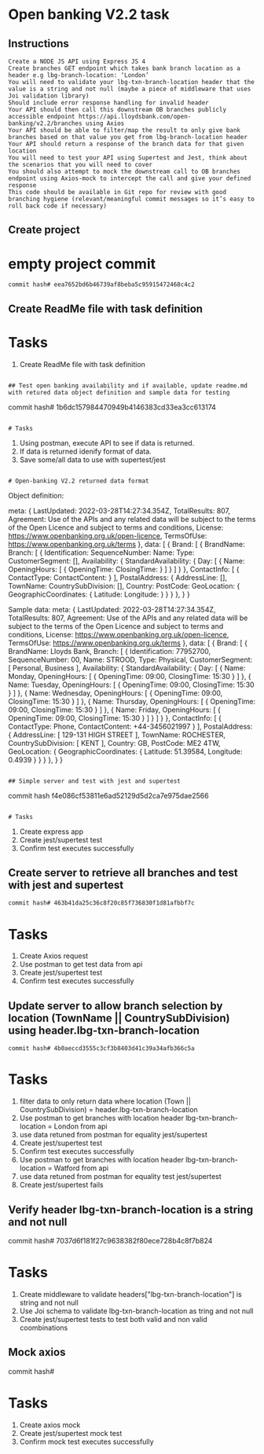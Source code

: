 # Open banking V2.2 task

## Instructions

```
Create a NODE JS API using Express JS 4
Create branches GET endpoint which takes bank branch location as a header e.g lbg-branch-location: ‘London’
You will need to validate your lbg-txn-branch-location header that the value is a string and not null (maybe a piece of middleware that uses Joi validation library)
Should include error response handling for invalid header
Your API should then call this downstream OB branches publicly accessible endpoint https://api.lloydsbank.com/open-banking/v2.2/branches using Axios
Your API should be able to filter/map the result to only give bank branches based on that value you get from lbg-branch-location header
Your API should return a response of the branch data for that given location
You will need to test your API using Supertest and Jest, think about the scenarios that you will need to cover
You should also attempt to mock the downstream call to OB branches endpoint using Axios-mock to intercept the call and give your defined response
This code should be available in Git repo for review with good branching hygiene (relevant/meaningful commit messages so it’s easy to roll back code if necessary)
```

## Create project

# empty project commit

```
commit hash# eea7652bd6b46739af8beba5c95915472468c4c2
```

## Create ReadMe file with task definition

# Tasks

1. Create ReadMe file with task definition

```

## Test open banking availability and if available, update readme.md with retured data object definition and sample data for testing

```

commit hash# 1b6dc157984470949b4146383cd33ea3cc613174

```

# Tasks

```

1. Using postman, execute API to see if data is returned.
2. If data is returned idenify format of data.
3. Save some/all data to use with supertest/jest

```

# Open-banking V2.2 returned data format

```

Object definition:

meta: {
LastUpdated: 2022-03-28T14:27:34.354Z,
TotalResults: 807,
Agreement: Use of the APIs and any related data will be subject to the terms of the Open Licence and subject to terms and conditions,
License: https://www.openbanking.org.uk/open-licence,
TermsOfUse: https://www.openbanking.org.uk/terms
},
data: [
{
Brand: [
{
BrandName:
Branch: [
{
Identification:
SequenceNumber:
Name:
Type:
CustomerSegment: [],
Availability: {
StandardAvailability: {
Day: [
{
Name:
OpeningHours: [
{
OpeningTime:
ClosingTime:
}
]
}
]
}
},
ContactInfo: [
{
ContactType:
ContactContent:
}
],
PostalAddress: {
AddressLine: [],
TownName:
CountrySubDivision: [],
Country:
PostCode:
GeoLocation: {
GeographicCoordinates: {
Latitude:
Longitude:
}
}
}
},
}
}

Sample data:
meta: {
LastUpdated: 2022-03-28T14:27:34.354Z,
TotalResults: 807,
Agreement: Use of the APIs and any related data will be subject to the terms of the Open Licence and subject to terms and conditions,
License: https://www.openbanking.org.uk/open-licence,
TermsOfUse: https://www.openbanking.org.uk/terms
},
data: [
{
Brand: [
{
BrandName: Lloyds Bank,
Branch: [
{
Identification: 77952700,
SequenceNumber: 00,
Name: STROOD,
Type: Physical,
CustomerSegment: [
Personal,
Business
],
Availability: {
StandardAvailability: {
Day: [
{
Name: Monday,
OpeningHours: [
{
OpeningTime: 09:00,
ClosingTime: 15:30
}
]
},
{
Name: Tuesday,
OpeningHours: [
{
OpeningTime: 09:00,
ClosingTime: 15:30
}
]
},
{
Name: Wednesday,
OpeningHours: [
{
OpeningTime: 09:00,
ClosingTime: 15:30
}
]
},
{
Name: Thursday,
OpeningHours: [
{
OpeningTime: 09:00,
ClosingTime: 15:30
}
]
},
{
Name: Friday,
OpeningHours: [
{
OpeningTime: 09:00,
ClosingTime: 15:30
}
]
}
]
}
},
ContactInfo: [
{
ContactType: Phone,
ContactContent: +44-3456021997
}
],
PostalAddress: {
AddressLine: [
129-131 HIGH STREET
],
TownName: ROCHESTER,
CountrySubDivision: [
KENT
],
Country: GB,
PostCode: ME2 4TW,
GeoLocation: {
GeographicCoordinates: {
Latitude: 51.39584,
Longitude: 0.4939
}
}
}
},
}
}

```

## Simple server and test with jest and supertest

```

commit hash f4e086cf53811e6ad52129d5d2ca7e975dae2566

```

# Tasks
```

1. Create express app
2. Create jest/supertest test
3. Confirm test executes successfully

## Create server to retrieve all branches and test with jest and supertest

```
commit hash# 463b41da25c36c8f20c85f736830f1d81afbbf7c
```

# Tasks

1. Create Axios request
2. Use postman to get test data from api
3. Create jest/supertest test
4. Confirm test executes successfully

## Update server to allow branch selection by location (TownName || CountrySubDivision) using header.lbg-txn-branch-location

```
commit hash# 4b0aeccd3555c3cf3b8403d41c39a34afb366c5a
```

# Tasks

1. filter data to only return data where location (Town || CountrySubDivision) = header.lbg-txn-branch-location
2. Use postman to get branches with location header lbg-txn-branch-location = London from api
3. use data retuned from postman for equality jest/supertest
4. Create jest/supertest test
5. Confirm test executes successfully
6. Use postman to get branches with location header lbg-txn-branch-location = Watford from api
7. use data retuned from postman for equality test jest/supertest
8. Create jest/supertest fails

## Verify header lbg-txn-branch-location is a string and not null

commit hash# 7037d6f181f27c9638382f80ece728b4c8f7b824

# Tasks

1. Create middleware to validate headers["lbg-txn-branch-location"] is string and not null
2. Use Joi schema to validate lbg-txn-branch-location as tring and not null
3. Create jest/supertest tests to test both valid and non valid coombinations

## Mock axios

commit hash#

# Tasks

1. Create axios mock
2. Create jest/supertest mock test
3. Confirm mock test executes successfully

